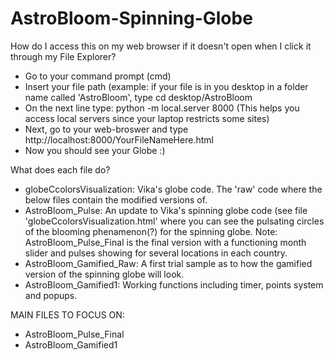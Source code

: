 # AstroBloom-Spinning-Globe

How do I access this on my web browser if it doesn't open when I click it through my File Explorer?
- Go to your command prompt (cmd)
- Insert your file path (example: if your file is in you desktop in a folder name called 'AstroBloom', type
  cd desktop/AstroBloom
- On the next line type: python -m local.server 8000 (This helps you access local servers since your laptop restricts some sites)
- Next, go to your web-broswer and type http://localhost:8000/YourFileNameHere.html
- Now you should see your Globe :)

What does each file do?

- globeCcolorsVisualization: Vika's globe code. The 'raw' code where the below files contain the modified versions of.
- AstroBloom_Pulse: An update to Vika's spinning globe code (see file 'globeCcolorsVisualization.html' where you can see the pulsating circles of the blooming phenamenon(?) for the spinning globe. Note: AstroBloom_Pulse_Final is the final version with a functioning month slider and pulses showing for several locations in each country.
- AstroBloom_Gamified_Raw: A first trial sample as to how the gamified version of the spinning globe will look.
- AstroBloom_Gamified1: Working functions including timer, points system and popups.

MAIN FILES TO FOCUS ON:
- AstroBloom_Pulse_Final
- AstroBloom_Gamified1
